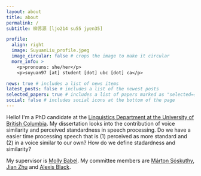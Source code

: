 ```yaml
---
layout: about
title: about
permalink: /
subtitle: 柳苏源 [ljo214 su55 jyɐn35]

profile:
  align: right
  image: SuyuanLiu_profile.jpeg
  image_circular: false # crops the image to make it circular
  more_info: >
    <p>pronouns: she/her</p>
    <p>suyuan97 [at] student [dot] ubc [dot] ca</p>

news: true # includes a list of news items
latest_posts: false # includes a list of the newest posts
selected_papers: true # includes a list of papers marked as "selected={true}"
social: false # includes social icons at the bottom of the page
---
```


Hello! I'm a PhD candidate at the [Linguistics Department at the University of British Columbia](https://linguistics.ubc.ca). My dissertation looks into the contribution of voice similarity and perceived standardness in speech processing. Do we have a easier time processing speech that is (1) perceived as more standard and (2) in a voice similar to our own? How do we define stadardness and similarity?

My supervisor is [Molly Babel](https://linguistics.ubc.ca/profile/molly-babel/). My committee members are [Márton Sóskuthy](https://soskuthy.github.io/), [Jian Zhu](https://lingjzhu.github.io/) and [Alexis Black](https://audiospeech.ubc.ca/faculty-staff/academic-faculty/alexis-black/).
